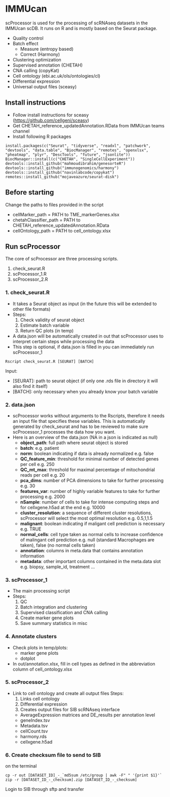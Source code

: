 # IMMUcan

scProcessor is used for the processing of scRNAseq datasets in the IMMUcan scDB. It runs on R and is mostly based on the Seurat package.

- Quality control
- Batch effect 
  - Measure (entropy based)
  - Correct (Harmony)
- Clustering optimization
- Supervised annotation (CHETAH)
- CNA calling (copyKat)
- Cell ontology (ebi.ac.uk/ols/ontologies/cl)
- Differential expression
- Universal output files (sceasy)


## Install instructions

- Follow install instructions for sceasy (https://github.com/cellgeni/sceasy)
- Get CHETAH_reference_updatedAnnotation.RData from IMMUcan teams channel
- Install following R packages
```
install.packages(c("Seurat", "tidyverse", "readxl", "patchwork", "devtools", "data.table", "BiocManager", "remotes", "openxlsx", "pheatmap", "plyr", "DescTools", "future", "jsonlite"))
BiocManager::install(c("CHETAH", "SingleCellExperiment"))
devtools::install_github("mahmoudibrahim/genesorteR") 
devtools::install_github("immunogenomics/harmony")
devtools::install_github("navinlabcode/copykat")
remotes::install_github("mojaveazure/seurat-disk")
```

## Before starting

Change the paths to files provided in the script
- cellMarker_path = PATH to TME_markerGenes.xlsx
- chetahClassifier_path = PATH to CHETAH_reference_updatedAnnotation.RData
- cellOntology_path = PATH to cell_ontology.xlsx

## Run scProcessor
The core of scProcessor are three processing scripts.

1. check_seurat.R
2. scProcessor_1.R
3. scProcessor_2.R

### 1. check_seurat.R

- It takes a Seurat object as input (in the future this will be extended to other file formats)
- Steps:
  1. Check validity of seurat object
  2. Estimate batch variable
  3. Return QC plots (in temp)
- A data.json will be automatically created in out that scProcessor uses to interpret certain steps while processing the data
- This step is optional, if data.json is filled in you can immediately run scProcessor_1

``` 
Rscript check_seurat.R [SEURAT] [BATCH]
```

Input:
- [SEURAT]: path to seurat object (if only one .rds file in directory it will also find it itself)
- [BATCH]: only necessary when you already know your batch variable

### 2. data.json

- scProcessor works without arguments to the Rscripts, therefore it needs an input file that specifies these variables. This is automatically generated by check_seurat and has to be reviewed to make sure scProcessor_1 processes the data how you want.
- Here is an overview of the data.json (NA in a json is indicated as null)
  - **object_path**: full path where seurat object is stored
  - **batch**: e.g. patient
  - **norm**: boolean indicating if data is already normalized e.g. false
  - **QC_feature_min**: threshold for minimal number of detected genes per cell e.g. 250
  - **QC_mt_max**: threshold for maximal percentage of mitochondrial reads per cell e.g. 20
  - **pca_dims**: number of PCA dimensions to take for further processing e.g. 30
  - **features_var**: number of highly variable features to take for further processing e.g. 2000
  - **nSample**: number of cells to take for intense computing steps and for cellxgene.h5ad at the end e.g. 10000
  - **cluster_resolution**: a sequence of different cluster resolutions, scProcessor will select the most optimal resolution e.g. 0.5,1,1.5
  - **malignant**: boolean indicating if maligant cell prediction is necessary e.g. TRUE
  - **normal_cells**: cell type taken as normal cells to increase confidence of malingant cell prediction e.g. null (standard Macrophages are taken), false (no normal cells taken)
  - **annotation**: columns in meta.data that contains annotation information
  - **metadata**: other important columns contained in the meta.data slot e.g. biopsy, sample_id, treatment ...

### 3. scProcessor_1

- The main processing script
- Steps:
  1. QC
  2. Batch integration and clustering
  3. Supervised classification and CNA calling
  4. Create marker gene plots
  5. Save summary statistics in misc

### 4. Annotate clusters

- Check plots in temp/plots:
  - marker gene plots
  - dotplot
- In out/annotation.xlsx, fill in cell types as defined in the abbreviation column of cell_ontology.xlsx


### 5. scProcessor_2

- Link to cell ontology and create all output files
Steps:
  1. Links cell ontology
  2. Differential expression
  3. Creates output files for SIB scRNAseq interface
    - AverageExpression matrices and DE_results per annotation level
    - geneIndex.tsv
    - Metadata.tsv
    - cellCount.tsv
    - harmony.rds
    - cellxgene.h5ad

### 6. Create checksum file to send to SIB

on the terminal
```
cp -r out [DATASET_ID]_-_`md5sum /etc/group | awk -F" " '{print $1}'`
zip -r [DATASET_ID_-_checksum].zip [DATASET_ID_-_checksum]
```

Login to SIB through sftp and transfer
